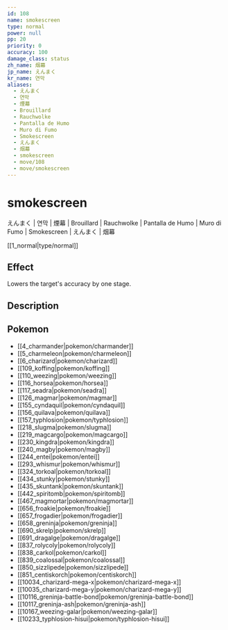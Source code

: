 ```yaml
---
id: 108
name: smokescreen
type: normal
power: null
pp: 20
priority: 0
accuracy: 100
damage_class: status
zh_name: 烟幕
jp_name: えんまく
kr_name: 연막
aliases:
  - えんまく
  - 연막
  - 煙幕
  - Brouillard
  - Rauchwolke
  - Pantalla de Humo
  - Muro di Fumo
  - Smokescreen
  - えんまく
  - 烟幕
  - smokescreen
  - move/108
  - move/smokescreen
---
```

# smokescreen
    
えんまく | 연막 | 煙幕 | Brouillard | Rauchwolke | Pantalla de Humo | Muro di Fumo | Smokescreen | えんまく | 烟幕

[[1_normal|type/normal]]

## Effect

Lowers the target's accuracy by one stage.

## Description



## Pokemon

- [[4_charmander|pokemon/charmander]]
- [[5_charmeleon|pokemon/charmeleon]]
- [[6_charizard|pokemon/charizard]]
- [[109_koffing|pokemon/koffing]]
- [[110_weezing|pokemon/weezing]]
- [[116_horsea|pokemon/horsea]]
- [[117_seadra|pokemon/seadra]]
- [[126_magmar|pokemon/magmar]]
- [[155_cyndaquil|pokemon/cyndaquil]]
- [[156_quilava|pokemon/quilava]]
- [[157_typhlosion|pokemon/typhlosion]]
- [[218_slugma|pokemon/slugma]]
- [[219_magcargo|pokemon/magcargo]]
- [[230_kingdra|pokemon/kingdra]]
- [[240_magby|pokemon/magby]]
- [[244_entei|pokemon/entei]]
- [[293_whismur|pokemon/whismur]]
- [[324_torkoal|pokemon/torkoal]]
- [[434_stunky|pokemon/stunky]]
- [[435_skuntank|pokemon/skuntank]]
- [[442_spiritomb|pokemon/spiritomb]]
- [[467_magmortar|pokemon/magmortar]]
- [[656_froakie|pokemon/froakie]]
- [[657_frogadier|pokemon/frogadier]]
- [[658_greninja|pokemon/greninja]]
- [[690_skrelp|pokemon/skrelp]]
- [[691_dragalge|pokemon/dragalge]]
- [[837_rolycoly|pokemon/rolycoly]]
- [[838_carkol|pokemon/carkol]]
- [[839_coalossal|pokemon/coalossal]]
- [[850_sizzlipede|pokemon/sizzlipede]]
- [[851_centiskorch|pokemon/centiskorch]]
- [[10034_charizard-mega-x|pokemon/charizard-mega-x]]
- [[10035_charizard-mega-y|pokemon/charizard-mega-y]]
- [[10116_greninja-battle-bond|pokemon/greninja-battle-bond]]
- [[10117_greninja-ash|pokemon/greninja-ash]]
- [[10167_weezing-galar|pokemon/weezing-galar]]
- [[10233_typhlosion-hisui|pokemon/typhlosion-hisui]]

